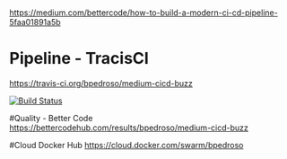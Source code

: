 # 

https://medium.com/bettercode/how-to-build-a-modern-ci-cd-pipeline-5faa01891a5b

# Pipeline - TracisCI
https://travis-ci.org/bpedroso/medium-cicd-buzz

[![Build Status](https://travis-ci.org/bpedroso/medium-cicd-buzz.svg)](https://travis-ci.org/bpedroso/medium-cicd-buzz) 


#Quality - Better Code
https://bettercodehub.com/results/bpedroso/medium-cicd-buzz

#Cloud Docker Hub
https://cloud.docker.com/swarm/bpedroso
